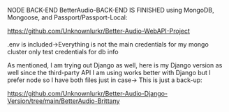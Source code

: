 NODE BACK-END BetterAudio-BACK-END IS FINISHED using MongoDB, Mongoose, and Passport/Passport-Local:

https://github.com/Unknownlurkr/Better-Audio-WebAPI-Project




.env is included->Everything is not the main credentials for my mongo cluster only test credentials for db info




As mentioned, I am trying out Django as well, here is my Django version as well since the third-party API I am using works better with Django but I prefer node so I have both files just in case-> This is just a back-up:

https://github.com/Unknownlurkr/Better-Audio-Django-Version/tree/main/BetterAudio-Brittany


